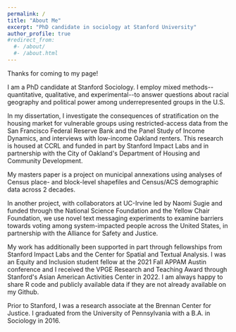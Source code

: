 ```yaml
---
permalink: /
title: "About Me"
excerpt: "PhD candidate in sociology at Stanford University"
author_profile: true
#redirect_from:
  #- /about/
  #- /about.html
---
```

Thanks for coming to my page! 

I am a PhD candidate at Stanford Sociology. I employ mixed methods--quantitative, qualitative, and experimental--to answer questions about racial geography and political power among underrepresented groups in the U.S. 

In my dissertation, I investigate the consequences of stratification on the housing market for vulnerable groups using restricted-access data from the San Francisco Federal Reserve Bank and the Panel Study of Income Dynamics, and interviews with low-income Oakland renters. This research is housed at CCRL and funded in part by Stanford Impact Labs and in partnership with the City of Oakland's Department of Housing and Community Development.

My masters paper is a project on municipal annexations using analyses of Census place- and block-level shapefiles and Census/ACS demographic data across 2 decades.

In another project, with collaborators at UC-Irvine led by Naomi Sugie and funded through the National Science Foundation and the Yellow Chair Foundation, we use novel text messaging experiments to examine barriers towards voting among system-impacted people across the United States, in partnership with the Alliance for Safety and Justice. 

My work has additionally been supported in part through fellowships from Stanford Impact Labs and the Center for Spatial and Textual Analysis. I was an Equity and Inclusion student fellow at the 2021 Fall APPAM Austin conference and I received the VPGE Research and Teaching Award through Stanford's Asian American Activities Center in 2022. I am always happy to share R code and publicly available data if they are not already available on my Github.

Prior to Stanford, I was a research associate at the Brennan Center for Justice. I graduated from the University of Pennsylvania with a B.A. in Sociology in 2016. 
